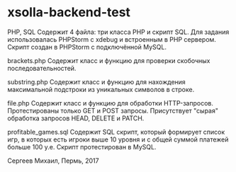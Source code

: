 # xsolla-backend-test
PHP, SQL
Содержит 4 файла: три класса PHP и скрипт SQL.
Для задания использовалась PHPStorm с xdebug и встроенным в PHP сервером.
Скрипт создан в PHPStorm с подключённой MySQL.

brackets.php 
Содержит класс и функцию для проверки скобочных последовательностей.

substring.php 
Содержит класс и функцию для нахождения максимальной подстроки из уникальных символов в строке.

file.php 
Содержит класс и функцию для обработки HTTP-запросов. 
Протестированы только GET и POST запросы. Присутствует "сырая" обработка запросов HEAD, DELETE и PATCH.

profitable_games.sql
Содержит SQL скрипт, который формирует список игр, в которых есть игроки выше 10 уровня и с общей суммой платежей больше 100 у.е.
Скрипт протестирован в MySQL.

Сергеев Михаил, Пермь, 2017
